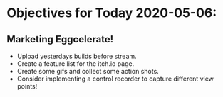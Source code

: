 # Objectives for Today 2020-05-06:

## Marketing Eggcelerate!

- Upload yesterdays builds before stream.
- Create a feature list for the itch.io page.
- Create some gifs and collect some action shots.
- Consider implementing a control recorder to capture different view points!
